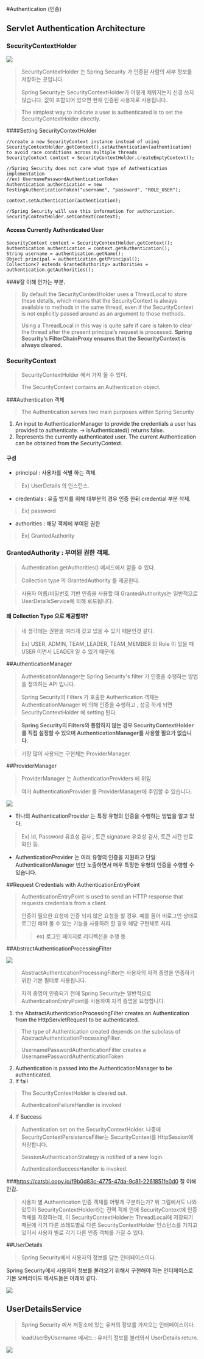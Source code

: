 #Authentication (인증)

## Servlet Authentication Architecture
### SecurityContextHolder

![](images/securityContextHolder.png)

>SecurityContextHolder 는 Spring Security 가 인증된 사람의 세부 정보를 저장하는 곳입니다.
> 
>Spring Security는 SecurityContextHolder가 어떻게 채워지는지 신경 쓰지 않습니다. 값이 포함되어 있으면 현재 인증된 사용자로 사용됩니다.

>The simplest way to indicate a user is authenticated is to set the SecurityContextHolder directly.

####Setting SecurityContextHolder
~~~
//create a new SecurityContext instance instead of using SecurityContextHolder.getContext().setAuthentication(authentication) to avoid race conditions across multiple threads
SecurityContext context = SecurityContextHolder.createEmptyContext(); 

//Spring Security does not care what type of Authentication implementation 
//ex) UsernamePasswordAuthenticationToken
Authentication authentication = new TestingAuthenticationToken("username", "password", "ROLE_USER"); 

context.setAuthentication(authentication);

//Spring Security will use this information for authorization.
SecurityContextHolder.setContext(context); 
~~~

#### Access Currently Authenticated User
~~~
SecurityContext context = SecurityContextHolder.getContext();
Authentication authentication = context.getAuthentication();
String username = authentication.getName();
Object principal = authentication.getPrincipal();
Collection<? extends GrantedAuthority> authorities = authentication.getAuthorities();
~~~

####잘 이해 안가는 부분.
>By default the SecurityContextHolder uses a ThreadLocal to store these details, 
> which means that the SecurityContext is always available to methods in the same thread, 
> even if the SecurityContext is not explicitly passed around as an argument to those methods. 
> 
>Using a ThreadLocal in this way is quite safe if care is taken to clear the thread after the present principal’s request is processed. 
> **Spring Security’s FilterChainProxy ensures that the SecurityContext is always cleared.**

### SecurityContext
> SecurityContextHolder 에서 가져 올 수 있다. 
> 
> The SecurityContext contains an Authentication object.

###Authentication 객체
>The Authentication serves two main purposes within Spring Security
1. An input to AuthenticationManager to provide the credentials a user has provided to authenticate.  ->  isAuthenticated() returns false.
2. Represents the currently authenticated user. The current Authentication can be obtained from the SecurityContext.

#### 구성
- principal : 사용자를 식별 하는 객체.
> Ex) UserDetails 의 인스턴스. 
- credentials : 유출 방지를 위해 대부분의 경우 인증 한뒤 credential 부분 삭제.
> Ex) password
- authorities : 해당 객체에 부여된 권한 
> Ex) GrantedAuthority

### GrantedAuthority : 부여된 권한 객체.
> Authentication.getAuthorities() 메서드에서 얻을 수 있다.
> 
> Collection type 의 GrantedAuthority 를 제공한다.

>사용자 이름/비밀번호 기반 인증을 사용할 때 GrantedAuthoritys는 일반적으로 UserDetailsService에 의해 로드됩니다.

#### 왜 Collection Type 으로 제공할까?
> 내 생각에는 권한을 여러개 갖고 있을 수 있기 때문인것 같다. 
> 
> Ex) USER, ADMIN, TEAM_LEADER, TEAM_MEMBER 의 Role 이 있을 때 USER 이면서 LEADER 일 수 있기 때문에.


##AuthenticationManager
>AuthenticationManager는 Spring Security's filter 가 인증을 수행하는 방법을 정의하는 API 입니다.
> 
> Spring Security의 Filters 가 호출한 Authentication 객체는 AuthenticationManager 에 의해 인증을 수행하고 , 성공 하게 되면 SecurityContextHolder 에 setting 된다. 

>**Spring Security의 Filters와 통합하지 않는 경우 SecurityContextHolder를 직접 설정할 수 있으며 AuthenticationManager를 사용할 필요가 없습니다.**

>가장 많이 사용되는 구현체는 ProviderManager.

##ProviderManager
> ProviderManager 는 AuthenticationProviders 에 위임
> 
> 여러 AuthenticationProvider 를 ProviderManager에 주입할 수 있습니다.

![](images/providerManager.png)

- 하나의 AuthenticationProvider 는 특정 유형의 인증을 수행하는 방법을 알고 있다. 
>Ex) Id, Password 유효성 검사 , 토큰 signature 유효성 검사, 토큰 시간 만료 확인 등.
- AuthenticationProvider 는 여러 유형의 인증을 지원하고 단일 AuthenticationManager 빈만 노출하면서 매우 특정한 유형의 인증을 수행할 수 있습니다.

##Request Credentials with AuthenticationEntryPoint
>AuthenticationEntryPoint is used to send an HTTP response that requests credentials from a client.
> 
> 인증이 필요한 요청에 인증 되지 않은 요청을 할 경우. 예를 들어 비로그인 상태로 로그인 해야 볼 수 있는 기능을 사용하려 할 경우 해당 구현체로 처리.
> 
> > ex) 로그인 페이지로 리디렉션을 수행 등

##AbstractAuthenticationProcessingFilter

![](images/abstractAuthenticationProcessingFilter.png)
>AbstractAuthenticationProcessingFilter는 사용자의 자격 증명을 인증하기 위한 기본 필터로 사용됩니다.

>자격 증명이 인증되기 전에 Spring Security는 일반적으로 AuthenticationEntryPoint를 사용하여 자격 증명을 요청합니다.
> 

1. the AbstractAuthenticationProcessingFilter creates an Authentication from the HttpServletRequest to be authenticated.
>The type of Authentication created depends on the subclass of AbstractAuthenticationProcessingFilter. 
> 
> UsernamePasswordAuthenticationFilter creates a UsernamePasswordAuthenticationToken

2. Authentication is passed into the AuthenticationManager to be authenticated.
3. If fail
> The SecurityContextHolder is cleared out.
>
> AuthenticationFailureHandler is invoked
4. If Success
> Authentication set on the SecurityContextHolder. 나중에 SecurityContextPersistenceFilter는 SecurityContext를 HttpSession에 저장합니다.
> 
> SessionAuthenticationStrategy is notified of a new login.
> 
> AuthenticationSuccessHandler is invoked.

###https://catsbi.oopy.io/f9b0d83c-4775-47da-9c81-2261851fe0d0 잘 이해 안감.
>사용자 별 Authentication 인증 객체를 어떻게 구분하는가?
위 그림에서도 나와있듯이 SecurityContextHolder라는 전역 객체 안에 SecurityContext에 인증 객체를 저장하는데, 이 SecurityContextHolder는 ThreadLocal에 저장되기 때문에 각기 다른 쓰레드별로 다른 SecurityContextHolder 인스턴스를 가지고 있어서 사용자 별로 각기 다른 인증 객체를 가질 수 있다. 

##UserDetails
>Spring Security에서 사용자의 정보를 담는 인터페이스이다.
> 
Spring Security에서 사용자의 정보를 불러오기 위해서 구현해야 하는 인터페이스로 기본 오버라이드 메서드들은 아래와 같다.

![](images/userDetails.png)

## UserDetailsService
> Spring Security 에서 저장소에 있는 유저의 정보를 가져오는 인터페이스이다.
> 
> loadUserByUsername 메서드 : 유저의 정보를 불러와서 UserDetails return.
> 

![](images/springSecurityArch.png)